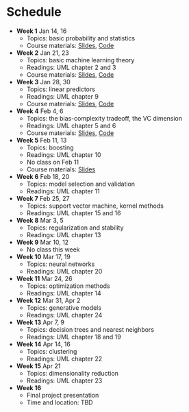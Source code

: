 # Schedule

- **Week 1** Jan 14, 16
	- Topics: basic probability and statistics
	- Course materials: [Slides](slides/lecture-01.pdf), [Code](https://colab.research.google.com/github/jiyfeng/uva-ml-course/blob/master/code/lecture-01.ipynb)
- **Week 2** Jan 21, 23
	- Topics: basic machine learning theory
	- Readings: UML chapter 2 and 3
	- Course materials: [Slides](slides/lecture-02.pdf), [Code](https://colab.research.google.com/github/jiyfeng/uva-ml-course/blob/master/code/lecture-02.ipynb)
- **Week 3** Jan 28, 30
	- Topics: linear predictors
	- Readings: UML chapter 9
	- Course materials: [Slides](slides/lecture-03.pdf), [Code](https://colab.research.google.com/github/jiyfeng/uva-ml-course/blob/master/code/lecture-03.ipynb)
- **Week 4** Feb 4, 6
	- Topics: the bias-complexity tradeoff, the VC dimension
	- Readings: UML chapter 5 and 6
	- Course materials: [Slides](slides/lecture-04.pdf), [Code](https://colab.research.google.com/github/jiyfeng/uva-ml-course/blob/master/code/lecture-04.ipynb)
- **Week 5** Feb 11, 13
	- Topics: boosting
	- Readings: UML chapter 10
	- No class on Feb 11
	- Course materials: [Slides](slides/lecture-05.pdf)
- **Week 6** Feb 18, 20
	- Topics: model selection and validation
	- Readings: UML chapter 11
- **Week 7** Feb 25, 27
	- Topics: support vector machine, kernel methods 
	- Readings: UML chapter 15 and 16
- **Week 8** Mar 3, 5
	- Topics: regularization and stability
	- Readings: UML chapter 13
- **Week 9** Mar 10, 12 
	- No class this week
- **Week 10** Mar 17, 19
	- Topics: neural networks
	- Readings: UML chapter 20
- **Week 11** Mar 24, 26
	- Topics: optimization methods
	- Readings: UML chapter 14
- **Week 12** Mar 31, Apr 2
	- Topics: generative models
	- Readings: UML chapter 24
- **Week 13** Apr 7, 9
	- Topics: decision trees and nearest neighbors
	- Readings: UML chapter 18 and 19
- **Week 14** Apr 14, 16
	- Topics: clustering
	- Readings: UML chapter 22
- **Week 15** Apr 21
	- Topics: dimensionality reduction 
	- Readings: UML chapter 23
- **Week 16**
	- Final project presentation
	- Time and location: TBD
